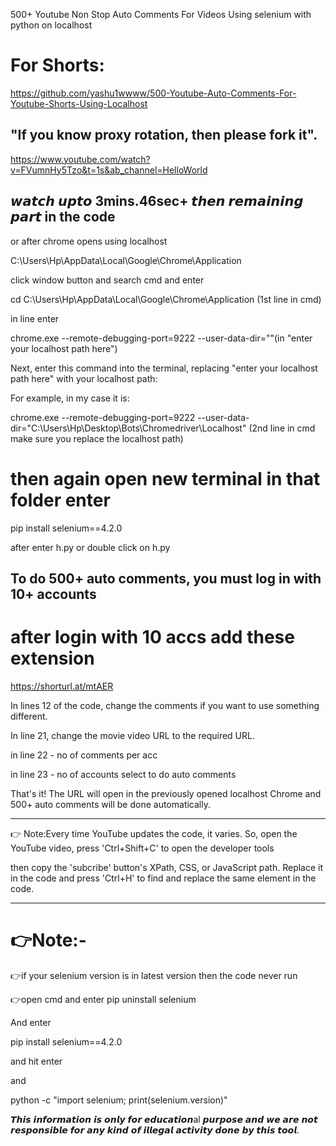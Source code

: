 500+ Youtube Non Stop Auto Comments For Videos Using selenium with python on localhost

# For Shorts:

https://github.com/yashu1wwww/500-Youtube-Auto-Comments-For-Youtube-Shorts-Using-Localhost

## "If you know proxy rotation, then please fork it".

https://www.youtube.com/watch?v=FVumnHy5Tzo&t=1s&ab_channel=HelloWorld

## 𝙬𝙖𝙩𝙘𝙝 𝙪𝙥𝙩𝙤 3mins.46sec+ 𝙩𝙝𝙚𝙣 𝙧𝙚𝙢𝙖𝙞𝙣𝙞𝙣𝙜 𝙥𝙖𝙧𝙩 in the code

or after chrome opens using localhost 

C:\Users\Hp\AppData\Local\Google\Chrome\Application

click window button and search cmd and enter 

cd C:\Users\Hp\AppData\Local\Google\Chrome\Application (1st line in cmd)

in line enter 

chrome.exe --remote-debugging-port=9222 --user-data-dir=""(in "enter your localhost path here") 

Next, enter this command into the terminal, replacing "enter your localhost path here" with your localhost path:

For example, in my case it is:

chrome.exe --remote-debugging-port=9222 --user-data-dir="C:\Users\Hp\Desktop\Bots\Chromedriver\Localhost" (2nd line in cmd make sure you replace the localhost path)

# then again open new terminal in that folder enter

pip install selenium==4.2.0

after enter h.py or double click on h.py

## To do 500+ auto comments, you must log in with 10+ accounts

# after login with 10 accs add these extension
https://shorturl.at/mtAER

In lines 12 of the code, change the comments if you want to use something different.

In line 21, change the movie video URL to the required URL.

in line 22 - no of comments per acc

in line 23 - no of accounts select to do auto comments

That's it! The URL will open in the previously opened localhost Chrome and 500+ auto comments will be done automatically. 

-----------------------------------------------------------------------------------------------------

👉 Note:Every time YouTube updates the code, it varies. So, open the YouTube video, press 'Ctrl+Shift+C' to open the developer tools

then copy the 'subcribe' button's XPath, CSS, or JavaScript path. Replace it in the code and press 'Ctrl+H' to find and replace the same element in the code.


---------------------------------------------------------------------------------------------------------

# 👉Note:-

👉if your selenium version is in latest version then the code never run

👉open cmd and enter pip uninstall selenium

And enter

pip install selenium==4.2.0

and hit enter

and

python -c "import selenium; print(selenium.version)"

𝙏𝙝𝙞𝙨 𝙞𝙣𝙛𝙤𝙧𝙢𝙖𝙩𝙞𝙤𝙣 𝙞𝙨 𝙤𝙣𝙡𝙮 𝙛𝙤𝙧 𝙚𝙙𝙪𝙘𝙖𝙩𝙞𝙤𝙣al 𝙥𝙪𝙧𝙥𝙤𝙨𝙚 𝙖𝙣𝙙 𝙬𝙚 𝙖𝙧𝙚 𝙣𝙤𝙩 𝙧𝙚𝙨𝙥𝙤𝙣𝙨𝙞𝙗𝙡𝙚 𝙛𝙤𝙧 𝙖𝙣𝙮 𝙠𝙞𝙣𝙙 𝙤𝙛 𝙞𝙡𝙡𝙚𝙜𝙖𝙡 𝙖𝙘𝙩𝙞𝙫𝙞𝙩𝙮 𝙙𝙤𝙣𝙚 𝙗𝙮 𝙩𝙝𝙞𝙨 𝙩𝙤𝙤𝙡.
